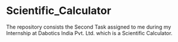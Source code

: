 # Scientific_Calculator
The repository consists the Second Task assigned to me during my Internship at Dabotics India Pvt. Ltd. which is a Scientific Calculator.
